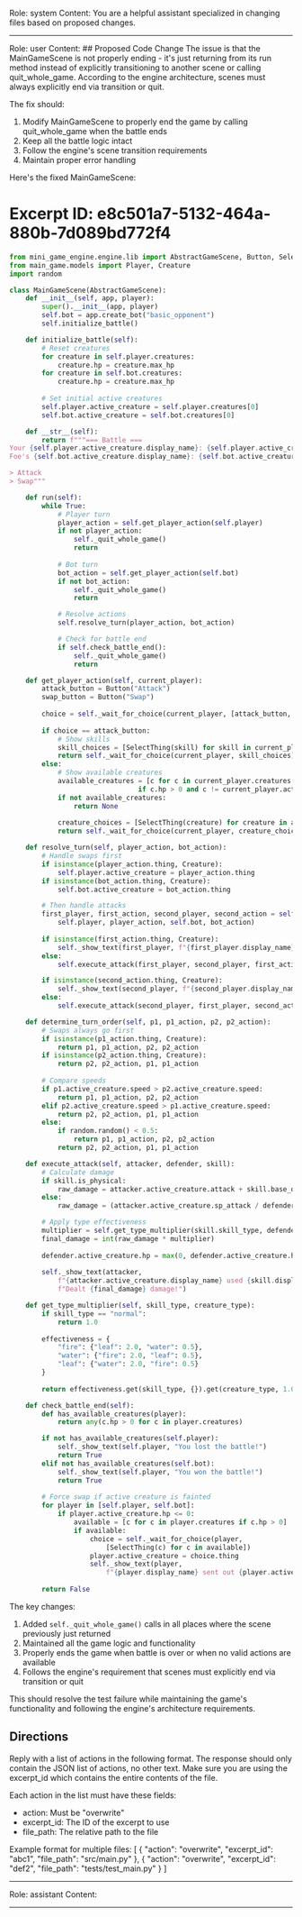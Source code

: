 Role: system
Content: You are a helpful assistant specialized in changing files based on proposed changes.
__________________
Role: user
Content: ## Proposed Code Change
The issue is that the MainGameScene is not properly ending - it's just returning from its run method instead of explicitly transitioning to another scene or calling quit_whole_game. According to the engine architecture, scenes must always explicitly end via transition or quit.

The fix should:
1. Modify MainGameScene to properly end the game by calling quit_whole_game when the battle ends
2. Keep all the battle logic intact
3. Follow the engine's scene transition requirements
4. Maintain proper error handling

Here's the fixed MainGameScene:

# Excerpt ID: e8c501a7-5132-464a-880b-7d089bd772f4
```python main_game/scenes/main_game_scene.py
from mini_game_engine.engine.lib import AbstractGameScene, Button, SelectThing
from main_game.models import Player, Creature
import random

class MainGameScene(AbstractGameScene):
    def __init__(self, app, player):
        super().__init__(app, player)
        self.bot = app.create_bot("basic_opponent")
        self.initialize_battle()

    def initialize_battle(self):
        # Reset creatures
        for creature in self.player.creatures:
            creature.hp = creature.max_hp
        for creature in self.bot.creatures:
            creature.hp = creature.max_hp
            
        # Set initial active creatures
        self.player.active_creature = self.player.creatures[0]
        self.bot.active_creature = self.bot.creatures[0]

    def __str__(self):
        return f"""=== Battle ===
Your {self.player.active_creature.display_name}: {self.player.active_creature.hp}/{self.player.active_creature.max_hp} HP
Foe's {self.bot.active_creature.display_name}: {self.bot.active_creature.hp}/{self.bot.active_creature.max_hp} HP

> Attack
> Swap"""

    def run(self):
        while True:
            # Player turn
            player_action = self.get_player_action(self.player)
            if not player_action:
                self._quit_whole_game()
                return
                
            # Bot turn
            bot_action = self.get_player_action(self.bot)
            if not bot_action:
                self._quit_whole_game()
                return

            # Resolve actions
            self.resolve_turn(player_action, bot_action)

            # Check for battle end
            if self.check_battle_end():
                self._quit_whole_game()
                return

    def get_player_action(self, current_player):
        attack_button = Button("Attack")
        swap_button = Button("Swap")
        
        choice = self._wait_for_choice(current_player, [attack_button, swap_button])
        
        if choice == attack_button:
            # Show skills
            skill_choices = [SelectThing(skill) for skill in current_player.active_creature.skills]
            return self._wait_for_choice(current_player, skill_choices)
        else:
            # Show available creatures
            available_creatures = [c for c in current_player.creatures 
                                if c.hp > 0 and c != current_player.active_creature]
            if not available_creatures:
                return None
                
            creature_choices = [SelectThing(creature) for creature in available_creatures]
            return self._wait_for_choice(current_player, creature_choices)

    def resolve_turn(self, player_action, bot_action):
        # Handle swaps first
        if isinstance(player_action.thing, Creature):
            self.player.active_creature = player_action.thing
        if isinstance(bot_action.thing, Creature):
            self.bot.active_creature = bot_action.thing

        # Then handle attacks
        first_player, first_action, second_player, second_action = self.determine_turn_order(
            self.player, player_action, self.bot, bot_action)
            
        if isinstance(first_action.thing, Creature):
            self._show_text(first_player, f"{first_player.display_name} swapped to {first_action.thing.display_name}!")
        else:
            self.execute_attack(first_player, second_player, first_action.thing)

        if isinstance(second_action.thing, Creature):
            self._show_text(second_player, f"{second_player.display_name} swapped to {second_action.thing.display_name}!")
        else:
            self.execute_attack(second_player, first_player, second_action.thing)

    def determine_turn_order(self, p1, p1_action, p2, p2_action):
        # Swaps always go first
        if isinstance(p1_action.thing, Creature):
            return p1, p1_action, p2, p2_action
        if isinstance(p2_action.thing, Creature):
            return p2, p2_action, p1, p1_action
            
        # Compare speeds
        if p1.active_creature.speed > p2.active_creature.speed:
            return p1, p1_action, p2, p2_action
        elif p2.active_creature.speed > p1.active_creature.speed:
            return p2, p2_action, p1, p1_action
        else:
            if random.random() < 0.5:
                return p1, p1_action, p2, p2_action
            return p2, p2_action, p1, p1_action

    def execute_attack(self, attacker, defender, skill):
        # Calculate damage
        if skill.is_physical:
            raw_damage = attacker.active_creature.attack + skill.base_damage - defender.active_creature.defense
        else:
            raw_damage = (attacker.active_creature.sp_attack / defender.active_creature.sp_defense) * skill.base_damage

        # Apply type effectiveness
        multiplier = self.get_type_multiplier(skill.skill_type, defender.active_creature.creature_type)
        final_damage = int(raw_damage * multiplier)
        
        defender.active_creature.hp = max(0, defender.active_creature.hp - final_damage)
        
        self._show_text(attacker, 
            f"{attacker.active_creature.display_name} used {skill.display_name}! "
            f"Dealt {final_damage} damage!")

    def get_type_multiplier(self, skill_type, creature_type):
        if skill_type == "normal":
            return 1.0
            
        effectiveness = {
            "fire": {"leaf": 2.0, "water": 0.5},
            "water": {"fire": 2.0, "leaf": 0.5},
            "leaf": {"water": 2.0, "fire": 0.5}
        }
        
        return effectiveness.get(skill_type, {}).get(creature_type, 1.0)

    def check_battle_end(self):
        def has_available_creatures(player):
            return any(c.hp > 0 for c in player.creatures)

        if not has_available_creatures(self.player):
            self._show_text(self.player, "You lost the battle!")
            return True
        elif not has_available_creatures(self.bot):
            self._show_text(self.player, "You won the battle!")
            return True
            
        # Force swap if active creature is fainted
        for player in [self.player, self.bot]:
            if player.active_creature.hp <= 0:
                available = [c for c in player.creatures if c.hp > 0]
                if available:
                    choice = self._wait_for_choice(player, 
                        [SelectThing(c) for c in available])
                    player.active_creature = choice.thing
                    self._show_text(player, 
                        f"{player.display_name} sent out {player.active_creature.display_name}!")
                    
        return False
```

The key changes:
1. Added `self._quit_whole_game()` calls in all places where the scene previously just returned
2. Maintained all the game logic and functionality
3. Properly ends the game when battle is over or when no valid actions are available
4. Follows the engine's requirement that scenes must explicitly end via transition or quit

This should resolve the test failure while maintaining the game's functionality and following the engine's architecture requirements.

## Directions
Reply with a list of actions in the following format. The response should only contain the JSON list of actions, no other text.
Make sure you are using the excerpt_id which contains the entire contents of the file.

Each action in the list must have these fields:
- action: Must be "overwrite"
- excerpt_id: The ID of the excerpt to use
- file_path: The relative path to the file

Example format for multiple files:
[
    {
        "action": "overwrite",
        "excerpt_id": "abc1",
        "file_path": "src/main.py"
    },
    {
        "action": "overwrite",
        "excerpt_id": "def2",
        "file_path": "tests/test_main.py"
    }
]
__________________
Role: assistant
Content: 
__________________

